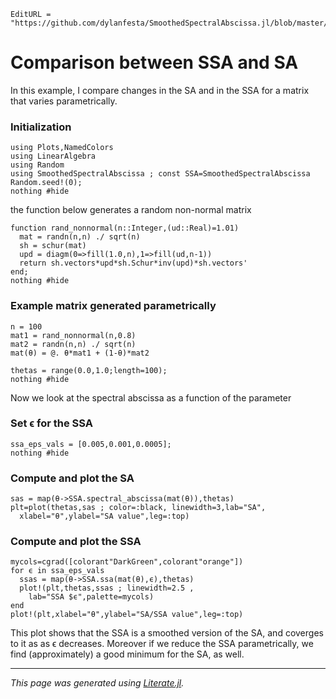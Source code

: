 ```@meta
EditURL = "https://github.com/dylanfesta/SmoothedSpectralAbscissa.jl/blob/master/examples/01_show_ssa.jl"
```

# Comparison between SSA and SA

In this example, I compare changes in the SA and in the SSA for a matrix that varies
parametrically.

### Initialization

```@example 01_show_ssa
using Plots,NamedColors
using LinearAlgebra
using Random
using SmoothedSpectralAbscissa ; const SSA=SmoothedSpectralAbscissa
Random.seed!(0);
nothing #hide
```

the function below generates a random non-normal matrix

```@example 01_show_ssa
function rand_nonnormal(n::Integer,(ud::Real)=1.01)
  mat = randn(n,n) ./ sqrt(n)
  sh = schur(mat)
  upd = diagm(0=>fill(1.0,n),1=>fill(ud,n-1))
  return sh.vectors*upd*sh.Schur*inv(upd)*sh.vectors'
end;
nothing #hide
```

### Example matrix generated  parametrically

```@example 01_show_ssa
n = 100
mat1 = rand_nonnormal(n,0.8)
mat2 = randn(n,n) ./ sqrt(n)
mat(θ) = @. θ*mat1 + (1-θ)*mat2

thetas = range(0.0,1.0;length=100);
nothing #hide
```

Now we look at the spectral abscissa as a function of the parameter

### Set ϵ for the SSA

```@example 01_show_ssa
ssa_eps_vals = [0.005,0.001,0.0005];
nothing #hide
```

### Compute and plot the SA

```@example 01_show_ssa
sas = map(θ->SSA.spectral_abscissa(mat(θ)),thetas)
plt=plot(thetas,sas ; color=:black, linewidth=3,lab="SA",
  xlabel="θ",ylabel="SA value",leg=:top)
```

### Compute and plot the SSA

```@example 01_show_ssa
mycols=cgrad([colorant"DarkGreen",colorant"orange"])
for ϵ in ssa_eps_vals
  ssas = map(θ->SSA.ssa(mat(θ),ϵ),thetas)
  plot!(plt,thetas,ssas ; linewidth=2.5 ,
    lab="SSA $ϵ",palette=mycols)
end
plot!(plt,xlabel="θ",ylabel="SA/SSA value",leg=:top)
```

This plot shows that the SSA is a smoothed version of the SA, and
coverges to it as as ϵ decreases.
Moreover if we reduce the SSA parametrically, we find (approximately) a good minimum for
the SA, as well.

---

*This page was generated using [Literate.jl](https://github.com/fredrikekre/Literate.jl).*

